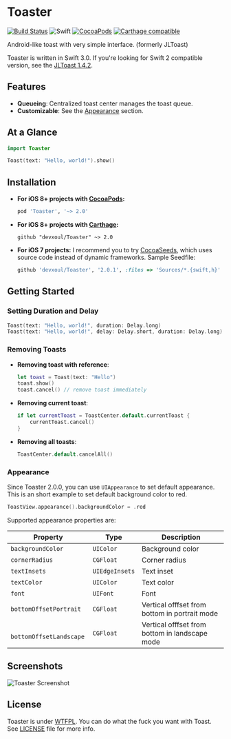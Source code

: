 Toaster
=======

[![Build Status](https://travis-ci.org/devxoul/Toaster.svg?branch=master)](https://travis-ci.org/devxoul/Toaster)
![Swift](https://img.shields.io/badge/Swift-3.0-orange.svg)
[![CocoaPods](http://img.shields.io/cocoapods/v/Toaster.svg?style=flat)](http://cocoapods.org/?q=name%3AToaster%20author%3Adevxoul)
[![Carthage compatible](https://img.shields.io/badge/Carthage-compatible-4BC51D.svg?style=flat)](https://github.com/Carthage/Carthage)

Android-like toast with very simple interface. (formerly JLToast)

Toaster is written in Swift 3.0. If you're looking for Swift 2 compatible version, see the [JLToast 1.4.2](https://github.com/devxoul/JLToast/tree/1.4.2).


Features
--------

- **Queueing**: Centralized toast center manages the toast queue.
- **Customizable**: See the [Appearance](#appearance) section.


At a Glance
-----------

```swift
import Toaster

Toast(text: "Hello, world!").show()
```


Installation
------------

- **For iOS 8+ projects with [CocoaPods](https://cocoapods.org):**

    ```ruby
    pod 'Toaster', '~> 2.0'
    ```
    
- **For iOS 8+ projects with [Carthage](https://github.com/Carthage/Carthage):**

    ```
    github "devxoul/Toaster" ~> 2.0
    ```
    
- **For iOS 7 projects:** I recommend you to try [CocoaSeeds](https://github.com/devxoul/CocoaSeeds), which uses source code instead of dynamic frameworks. Sample Seedfile:

    ```ruby
    github 'devxoul/Toaster', '2.0.1', :files => 'Sources/*.{swift,h}'
    ```
    

Getting Started
---------------

### Setting Duration and Delay

```swift
Toast(text: "Hello, world!", duration: Delay.long)
Toast(text: "Hello, world!", delay: Delay.short, duration: Delay.long)
```

### Removing Toasts

- **Removing toast with reference**:

    ```swift
    let toast = Toast(text: "Hello")
    toast.show()
    toast.cancel() // remove toast immediately
    ```
    
- **Removing current toast**:

    ```swift
    if let currentToast = ToastCenter.default.currentToast {
        currentToast.cancel()
    }
    ```
    
- **Removing all toasts**:

    ```swift
    ToastCenter.default.cancelAll()
    ```

### Appearance

Since Toaster 2.0.0, you can use `UIAppearance` to set default appearance. This is an short example to set default background color to red.

```swift
ToastView.appearance().backgroundColor = .red
```


Supported appearance properties are:

| Property | Type | Description |
|---|---|---|
| `backgroundColor` | `UIColor` | Background color |
| `cornerRadius` | `CGFloat` | Corner radius |
| `textInsets` | `UIEdgeInsets` | Text inset |
| `textColor` | `UIColor` | Text color |
| `font` | `UIFont` | Font |
| `bottomOffsetPortrait` | `CGFloat` | Vertical offfset from bottom in portrait mode |
|` bottomOffsetLandscape` | `CGFloat` | Vertical offfset from bottom in landscape mode |


Screenshots
-----------

![Toaster Screenshot](https://raw.github.com/devxoul/Toaster/master/Screenshots/Toaster.png)


License
-------

Toaster is under [WTFPL](http://www.wtfpl.net/). You can do what the fuck you want with Toast. See [LICENSE](LICENSE) file for more info.
